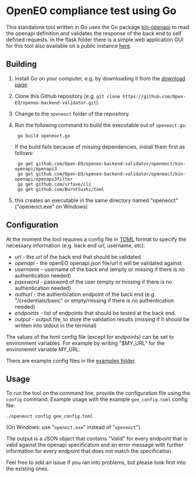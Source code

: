 # OpenEO compliance test using Go 

This standalone tool written in Go uses the Go package [kin-openapi](https://github.com/getkin/kin-openapi) to read the openapi definition and validates the response of the back end to self defined requests.
In the flask folder there is a simple web application GUI for this tool also available on a public instance [here](https://www.geo.tuwien.ac.at/openeoct).

## Building

1. Install Go on your computer, e.g. by downloading it from the [download page](https://golang.org/dl/).
1. Clone this Github repository (e.g. `git clone https://github.com/Open-EO/openeo-backend-validator.git`). 
1. Change to the `openeoct` folder of the repository. 
1. Run the following command to build the executable out of `openeoct.go`:

        go build openeoct.go

    If the build fails because of missing dependencies, install them first as follows:

        go get github.com/Open-EO/openeo-backend-validator/openeoct/kin-openapi/openapi3
        go get github.com/Open-EO/openeo-backend-validator/openeoct/kin-openapi/openapi3filter
        go get github.com/urfave/cli
        go get github.com/BurntSushi/toml

1. this creates an executable in the same directory named "openeoct" ("openeoct.exe" on Windows)


## Configuration

At the moment the tool requires a config file in [TOML](https://github.com/toml-lang/toml) format
to specify the necessary information (e.g. back end url, username, etc):

*  *url* - the url of the back end that should be validated
*  *openapi* - the openEO openapi.json file/url it will be validated against 
*  *username* - username of the back end (empty or missing if there is no authentication needed)
*  *password* - password of the user (empty or missing if there is no authentication needed)
*  *authurl* - the authentication endpoint of the back end (e.g. "/credentials/basic" or empty/missing if there is no authentication needed)
*  *endpoints* - list of endpoints that should be tested at the back end.
*  *output* - output file, to store the validation results (missing if it should be written into stdout in the terminal)

The values of the toml config file (except for endpoints) can be set to environment variables. For example by writing "$MY_URL" for the environemnt variable MY_URL.

There are example config files in the [examples folder](https://github.com/Open-EO/openeo-backend-validator/blob/master/openeoct/examples).

## Usage

To run the tool on the command line, provide the configuration file using the `config` command.
Example usage with the example `gee_config.toml` config file:

    ./openeoct config gee_config.toml

(On Windows: use "`openoct.exe`" instead of "`openeoct`").

The output is a JSON object that contains "Valid" for every endpoint that is valid against the openapi specification and an error message with further information for every endpoint that does not match the specification. 

Feel free to add an issue if you ran into problems, but please look first into the existing ones.
